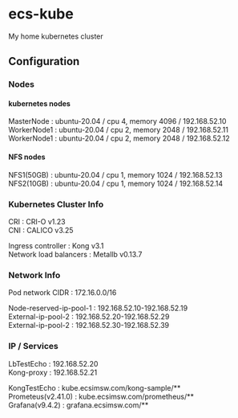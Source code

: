 # ecs-kube
My home kubernetes cluster

## Configuration

### Nodes

#### kubernetes nodes    
MasterNode  : ubuntu-20.04 / cpu 4, memory 4096 / 192.168.52.10   
WorkerNode1 : ubuntu-20.04 / cpu 2, memory 2048 / 192.168.52.11   
WorkerNode1 : ubuntu-20.04 / cpu 2, memory 2048 / 192.168.52.12   
   
#### NFS nodes
NFS1(50GB) : ubuntu-20.04 / cpu 1, memory 1024 / 192.168.52.13   
NFS2(10GB) : ubuntu-20.04 / cpu 1, memory 1024 / 192.168.52.14   

### Kubernetes Cluster Info
CRI : CRI-O v1.23   
CNI : CALICO v3.25   
   
Ingress controller : Kong v3.1   
Network load balancers : Metallb v0.13.7   

### Network Info
Pod network CIDR : 172.16.0.0/16   
    
Node-reserved-ip-pool-1 : 192.168.52.10-192.168.52.19       
External-ip-pool-2 : 192.168.52.20-192.168.52.29     
External-ip-pool-2 : 192.168.52.30-192.168.52.39      

### IP / Services   
LbTestEcho : 192.168.52.20   
Kong-proxy : 192.168.52.21   
   
KongTestEcho : kube.ecsimsw.com/kong-sample/**    
Prometeus(v2.41.0) : kube.ecsimsw.com/prometheus/**    
Grafana(v9.4.2) : grafana.ecsimsw.com/**    
